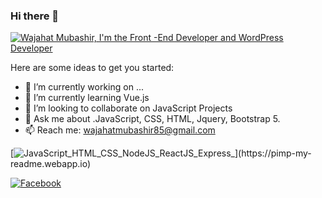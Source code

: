 ### Hi there 👋


[![Wajahat Mubashir, I'm the Front -End Developer and WordPress Developer](https://pimp-my-readme.webapp.io/pimp-my-readme/wavy-banner?subtitle=I%27m%20the%20Front%20-End%20Developer%20and%20WordPress%20Developer&title=Wajahat%20Mubashir)](https://pimp-my-readme.webapp.io)

Here are some ideas to get you started:

- 🔭 I’m currently working on ...
- 🌱 I’m currently learning Vue.js
- 👯 I’m looking to collaborate on JavaScript Projects
- 💬 Ask me about .JavaScript, CSS, HTML, Jquery, Bootstrap 5.
- 📫 Reach me: wajahatmubashir85@gmail.com

[![JavaScript_HTML_CSS_NodeJS_ReactJS_Express_](https://pimp-my-readme.webapp.io/pimp-my-readme/technology?technology=JavaScript_HTML_CSS_NodeJS_ReactJS_Express_)](https://pimp-my-readme.webapp.io)

[![Facebook](https://pimp-my-readme.webapp.io/pimp-my-readme/social-media?social=Facebook)](https://www.facebook.com/wajahatmubashir/)
